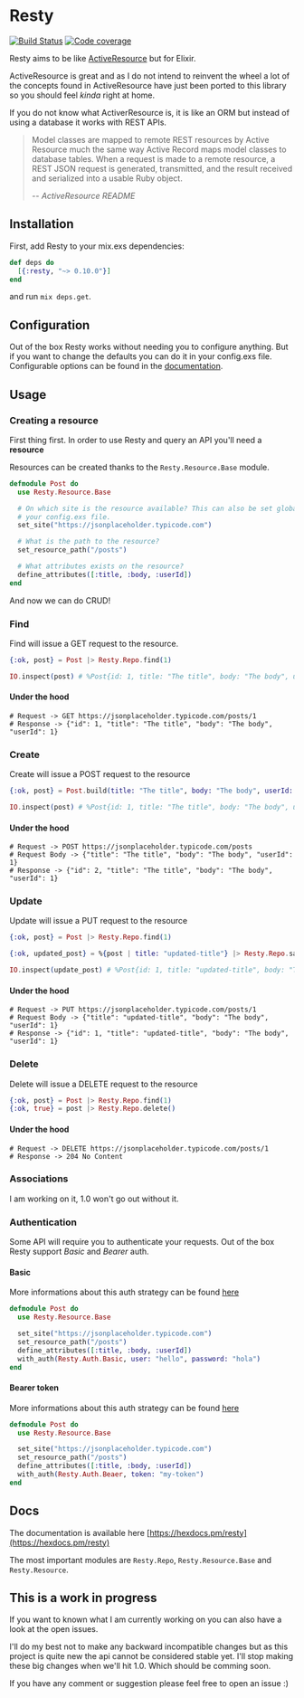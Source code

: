 # Resty

[![Build Status](https://travis-ci.org/paulhenri-l/resty.svg?branch=master)](https://travis-ci.org/paulhenri-l/resty)
[![Code coverage](https://codecov.io/gh/paulhenri-l/resty/branch/master/graph/badge.svg)](https://codecov.io/gh/paulhenri-l/resty)

Resty aims to be like [ActiveResource](https://github.com/rails/activeresource)
but for Elixir.

ActiveResource is great and as I do not intend to reinvent the wheel a lot of
the concepts found in ActiveResource have just been ported to this library so
you should feel *kinda* right at home.

If you do not know what ActiverResource is, it is like an ORM but instead of
using a database it works with REST APIs.

> Model classes are mapped to remote REST resources by Active Resource much the
> same way Active Record maps model classes to database tables. When a request
> is made to a remote resource, a REST JSON request is generated, transmitted,
> and the result received and serialized into a usable Ruby object.
>
> -- <cite>ActiveResource README</cite>

## Installation

First, add Resty to your mix.exs dependencies:

```elixir
def deps do
  [{:resty, "~> 0.10.0"}]
end
```

and run `mix deps.get`.

## Configuration

Out of the box Resty works without needing you to configure anything. But if
you want to change the defaults you can do it in your config.exs file.
Configurable options can be found in the [documentation](https://hexdocs.pm/resty/Resty.html).

## Usage

### Creating a resource

First thing first. In order to use Resty and query an API you'll need a
**resource**

Resources can be created thanks to the `Resty.Resource.Base` module.

```elixir
defmodule Post do
  use Resty.Resource.Base

  # On which site is the resource available? This can also be set globally in
  # your config.exs file.
  set_site("https://jsonplaceholder.typicode.com")

  # What is the path to the resource?
  set_resource_path("/posts")

  # What attributes exists on the resource?
  define_attributes([:title, :body, :userId])
end
```

And now we can do CRUD!

### Find

Find will issue a GET request to the resource.

```elixir
{:ok, post} = Post |> Resty.Repo.find(1)

IO.inspect(post) # %Post{id: 1, title: "The title", body: "The body", userId: 1}
```

#### Under the hood

```
# Request -> GET https://jsonplaceholder.typicode.com/posts/1
# Response -> {"id": 1, "title": "The title", "body": "The body", "userId": 1}
```

### Create

Create will issue a POST request to the resource

```elixir
{:ok, post} = Post.build(title: "The title", body: "The body", userId: 1) |> Resty.Repo.save()

IO.inspect(post) # %Post{id: 1, title: "The title", body: "The body", userId: 1}
```

#### Under the hood

```
# Request -> POST https://jsonplaceholder.typicode.com/posts
# Request Body -> {"title": "The title", "body": "The body", "userId": 1}
# Response -> {"id": 2, "title": "The title", "body": "The body", "userId": 1}
```

### Update

Update will issue a PUT request to the resource

```elixir
{:ok, post} = Post |> Resty.Repo.find(1)

{:ok, updated_post} = %{post | title: "updated-title"} |> Resty.Repo.save()

IO.inspect(update_post) # %Post{id: 1, title: "updated-title", body: "The body", userId: 1}
```

#### Under the hood

```
# Request -> PUT https://jsonplaceholder.typicode.com/posts/1
# Request Body -> {"title": "updated-title", "body": "The body", "userId": 1}
# Response -> {"id": 1, "title": "updated-title", "body": "The body", "userId": 1}
```

### Delete

Delete will issue a DELETE request to the resource

```elixir
{:ok, post} = Post |> Resty.Repo.find(1)
{:ok, true} = post |> Resty.Repo.delete()
```

#### Under the hood

```
# Request -> DELETE https://jsonplaceholder.typicode.com/posts/1
# Response -> 204 No Content
```

### Associations

I am working on it, 1.0 won't go out without it.

### Authentication

Some API will require you to authenticate your requests. Out of the box Resty
support *Basic* and *Bearer* auth.

#### Basic

More informations about this auth strategy can be found [here](https://hexdocs.pm/resty/Resty.Auth.Basic.html)

```elixir
defmodule Post do
  use Resty.Resource.Base

  set_site("https://jsonplaceholder.typicode.com")
  set_resource_path("/posts")
  define_attributes([:title, :body, :userId])
  with_auth(Resty.Auth.Basic, user: "hello", password: "hola")
end
```

#### Bearer token

More informations about this auth strategy can be found [here](https://hexdocs.pm/resty/Resty.Auth.Bearer.html)

```elixir
defmodule Post do
  use Resty.Resource.Base

  set_site("https://jsonplaceholder.typicode.com")
  set_resource_path("/posts")
  define_attributes([:title, :body, :userId])
  with_auth(Resty.Auth.Beaer, token: "my-token")
end
```

## Docs

The documentation is available here [https://hexdocs.pm/resty](https://hexdocs.pm/resty)

The most important modules are `Resty.Repo`, `Resty.Resource.Base` and `Resty.Resource`.

## This is a work in progress

If you want to known what I am currently working on you can also have a look at
the open issues.

I'll do my best not to make any backward incompatible changes but as this project
is quite new the api cannot be considered stable yet. I'll stop making these big
changes when we'll hit 1.0. Which should be comming soon.

If you have any comment or suggestion please feel free to open an issue :)

